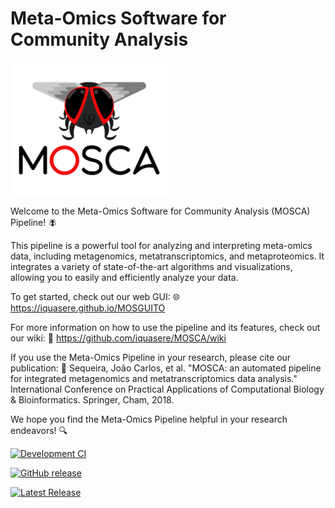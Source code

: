 # Meta-Omics Software for Community Analysis

<a align="center" href="https://github.com/iquasere/MOSCA">
  <img width="50%" src="mosca_logo.png" alt="Logo" title="Logo by Sérgio A. Silva">
</a>

Welcome to the Meta-Omics Software for Community Analysis (MOSCA) Pipeline! :fly:

This pipeline is a powerful tool for analyzing and interpreting meta-omics data, including metagenomics, metatranscriptomics, and metaproteomics. It integrates a variety of state-of-the-art algorithms and visualizations, allowing you to easily and efficiently analyze your data.

To get started, check out our web GUI: 🌐 https://iquasere.github.io/MOSGUITO

For more information on how to use the pipeline and its features, check out our wiki: 📖 https://github.com/iquasere/MOSCA/wiki

If you use the Meta-Omics Pipeline in your research, please cite our publication: 📄 Sequeira, João Carlos, et al. "MOSCA: an automated pipeline for integrated metagenomics and metatranscriptomics data analysis." International Conference on Practical Applications of Computational Biology & Bioinformatics. Springer, Cham, 2018.

We hope you find the Meta-Omics Pipeline helpful in your research endeavors! 🔍


[![Development CI](https://github.com/iquasere/MOSCA/actions/workflows/main.yml/badge.svg?branch=development)](https://github.com/iquasere/MOSCA/actions/workflows/main.yml)

[![GitHub release](https://img.shields.io/github/release/iquasere/MOSCA.svg)](https://github.com/iquasere/MOSCA/releases/latest)

[![Latest Release](https://img.shields.io/github/release-date/iquasere/MOSCA.svg)](https://github.com/iquasere/MOSCA/releases)
